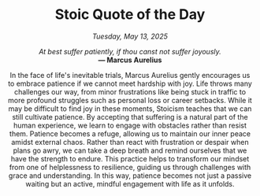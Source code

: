 <h1 align="center">Stoic Quote of the Day</h1>
<p align="center"><em><!--date-start-->Tuesday, May 13, 2025<!--date-end--></em></p>
<p align="center">
    <em><!--START_SECTION:quote-text-->
At best suffer patiently, if thou canst not suffer joyously.
<!--END_SECTION:quote-text--></em><br>
    <strong>— <!--START_SECTION:quote-author-->
Marcus Aurelius
<!--END_SECTION:quote-author--></strong>
</p>

<p align="center" style="max-width:600px;margin:0 auto;">
<!--START_SECTION:quote-interpretation-->
In the face of life's inevitable trials, Marcus Aurelius gently encourages us to embrace patience if we cannot meet hardship with joy. Life throws many challenges our way, from minor frustrations like being stuck in traffic to more profound struggles such as personal loss or career setbacks. While it may be difficult to find joy in these moments, Stoicism teaches that we can still cultivate patience. By accepting that suffering is a natural part of the human experience, we learn to engage with obstacles rather than resist them. Patience becomes a refuge, allowing us to maintain our inner peace amidst external chaos. Rather than react with frustration or despair when plans go awry, we can take a deep breath and remind ourselves that we have the strength to endure. This practice helps to transform our mindset from one of helplessness to resilience, guiding us through challenges with grace and understanding. In this way, patience becomes not just a passive waiting but an active, mindful engagement with life as it unfolds.
<!--END_SECTION:quote-interpretation-->
</p>
